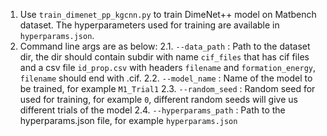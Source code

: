 1. Use `train_dimenet_pp_kgcnn.py` to train DimeNet++ model on Matbench dataset. The hyperparameters used for training are available in `hyperparams.json`.
2. Command line args are as below:
    2.1. `--data_path` : Path to the dataset dir, the dir should contain subdir with name `cif_files` that has cif files and a csv file `id_prop.csv` with headers `filename` and `formation_energy`, `filename` should end with .cif.
    2.2. `--model_name` : Name of the model to be trained, for example `M1_Trial1`
    2.3. `--random_seed` : Random seed for used for training, for example `0`, different random seeds will give us different trials of the model
    2.4. `--hyperparams_path` : Path to the hyperparams.json file, for example `hyperparams.json`